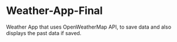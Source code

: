 # Weather-App-Final
Weather App that uses OpenWeatherMap API, to save data and also displays the past data if saved.
